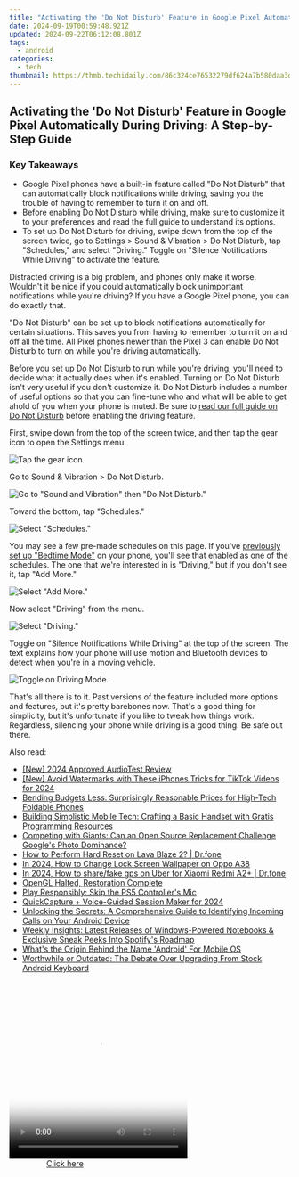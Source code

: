 ```yaml
---
title: "Activating the 'Do Not Disturb' Feature in Google Pixel Automatically During Driving: A Step-by-Step Guide"
date: 2024-09-19T00:59:48.921Z
updated: 2024-09-22T06:12:08.801Z
tags:
  - android
categories:
  - tech
thumbnail: https://thmb.techidaily.com/86c324ce76532279df624a7b580daa3d859103088f02a9b5a61fe37bc90c745a.png
---
```


## Activating the 'Do Not Disturb' Feature in Google Pixel Automatically During Driving: A Step-by-Step Guide

### Key Takeaways

* Google Pixel phones have a built-in feature called "Do Not Disturb" that can automatically block notifications while driving, saving you the trouble of having to remember to turn it on and off.
* Before enabling Do Not Disturb while driving, make sure to customize it to your preferences and read the full guide to understand its options.
* To set up Do Not Disturb for driving, swipe down from the top of the screen twice, go to Settings > Sound & Vibration > Do Not Disturb, tap "Schedules," and select "Driving." Toggle on "Silence Notifications While Driving" to activate the feature.

 Distracted driving is a big problem, and phones only make it worse. Wouldn't it be nice if you could automatically block unimportant notifications while you're driving? If you have a Google Pixel phone, you can do exactly that.

 "Do Not Disturb" can be set up to block notifications automatically for certain situations. This saves you from having to remember to turn it on and off all the time. All Pixel phones newer than the Pixel 3 can enable Do Not Disturb to turn on while you're driving automatically.

 Before you set up Do Not Disturb to run while you're driving, you'll need to decide what it actually does when it's enabled. Turning on Do Not Disturb isn't very useful if you don't customize it. Do Not Disturb includes a number of useful options so that you can fine-tune who and what will be able to get ahold of you when your phone is muted. Be sure to [read our full guide on Do Not Disturb](https://buynow-marvelous.techidaily.com/leading-portable-battery-solutions-for-on-the-go-professionals-2024-reviews/) before enabling the driving feature.

 First, swipe down from the top of the screen twice, and then tap the gear icon to open the Settings menu.

![Tap the gear icon.](https://static1.howtogeekimages.com/wordpress/wp-content/uploads/2023/08/screenshot_20230824-163306-1.png) 

 Go to Sound & Vibration > Do Not Disturb.

![Go to "Sound and Vibration" then "Do Not Disturb."](https://static1.howtogeekimages.com/wordpress/wp-content/uploads/2023/08/screenshot_20230825-143920.png) 

 Toward the bottom, tap "Schedules."

![Select "Schedules."](https://static1.howtogeekimages.com/wordpress/wp-content/uploads/2023/08/screenshot_20230825-143933.png) 

 You may see a few pre-made schedules on this page. If you've [previously set up "Bedtime Mode"](https://some-techniques.techidaily.com/2024-approved-free-top-10-vr-360-video-players-for-pc/) on your phone, you'll see that enabled as one of the schedules. The one that we're interested in is "Driving," but if you don't see it, tap "Add More."

![Select "Add More."](https://static1.howtogeekimages.com/wordpress/wp-content/uploads/2023/08/screenshot_20230825-143937.png) 

 Now select "Driving" from the menu.

![Select "Driving."](https://static1.howtogeekimages.com/wordpress/wp-content/uploads/2023/08/screenshot_20230825-143940.png) 

 Toggle on "Silence Notifications While Driving" at the top of the screen. The text explains how your phone will use motion and Bluetooth devices to detect when you're in a moving vehicle.

![Toggle on Driving Mode.](https://static1.howtogeekimages.com/wordpress/wp-content/uploads/2023/08/screenshot_20230825-143946.png) 

 That's all there is to it. Past versions of the feature included more options and features, but it's pretty barebones now. That's a good thing for simplicity, but it's unfortunate if you like to tweak how things work. Regardless, silencing your phone while driving is a good thing. Be safe out there.

<ins class="adsbygoogle"
     style="display:block"
     data-ad-format="autorelaxed"
     data-ad-client="ca-pub-7571918770474297"
     data-ad-slot="1223367746"></ins>

<ins class="adsbygoogle"
     style="display:block"
     data-ad-client="ca-pub-7571918770474297"
     data-ad-slot="8358498916"
     data-ad-format="auto"
     data-full-width-responsive="true"></ins>

<span class="atpl-alsoreadstyle">Also read:</span>
<div><ul>
<li><a href="https://screen-capture.techidaily.com/new-2024-approved-audiotest-review/"><u>[New] 2024 Approved AudioTest Review</u></a></li>
<li><a href="https://tiktok-video-files.techidaily.com/new-avoid-watermarks-with-these-iphones-tricks-for-tiktok-videos-for-2024/"><u>[New] Avoid Watermarks with These iPhones Tricks for TikTok Videos for 2024</u></a></li>
<li><a href="https://hardware-reviews.techidaily.com/bending-budgets-less-surprisingly-reasonable-prices-for-high-tech-foldable-phones/"><u>Bending Budgets Less: Surprisingly Reasonable Prices for High-Tech Foldable Phones</u></a></li>
<li><a href="https://hardware-reviews.techidaily.com/building-simplistic-mobile-tech-crafting-a-basic-handset-with-gratis-programming-resources/"><u>Building Simplistic Mobile Tech: Crafting a Basic Handset with Gratis Programming Resources</u></a></li>
<li><a href="https://hardware-reviews.techidaily.com/competing-with-giants-can-an-open-source-replacement-challenge-googles-photo-dominance/"><u>Competing with Giants: Can an Open Source Replacement Challenge Google's Photo Dominance?</u></a></li>
<li><a href="https://techidaily.com/how-to-perform-hard-reset-on-lava-blaze-2-drfone-by-drfone-reset-android-reset-android/"><u>How to Perform Hard Reset on Lava Blaze 2? | Dr.fone</u></a></li>
<li><a href="https://android-unlock.techidaily.com/in-2024-how-to-change-lock-screen-wallpaper-on-oppo-a38-by-drfone-android/"><u>In 2024, How to Change Lock Screen Wallpaper on Oppo A38</u></a></li>
<li><a href="https://review-topics.techidaily.com/in-2024-how-to-sharefake-gps-on-uber-for-xiaomi-redmi-a2plus-drfone-by-drfone-virtual-android/"><u>In 2024, How to share/fake gps on Uber for Xiaomi Redmi A2+ | Dr.fone</u></a></li>
<li><a href="https://network-issues.techidaily.com/opengl-halted-restoration-complete/"><u>OpenGL Halted, Restoration Complete</u></a></li>
<li><a href="https://games-able.techidaily.com/play-responsibly-skip-the-ps5-controllers-mic/"><u>Play Responsibly: Skip the PS5 Controller's Mic</u></a></li>
<li><a href="https://remote-screen-capture.techidaily.com/quickcapture-plus-voice-guided-session-maker-for-2024/"><u>QuickCapture + Voice-Guided Session Maker for 2024</u></a></li>
<li><a href="https://hardware-reviews.techidaily.com/unlocking-the-secrets-a-comprehensive-guide-to-identifying-incoming-calls-on-your-android-device/"><u>Unlocking the Secrets: A Comprehensive Guide to Identifying Incoming Calls on Your Android Device</u></a></li>
<li><a href="https://hardware-reviews.techidaily.com/weekly-insights-latest-releases-of-windows-powered-notebooks-and-exclusive-sneak-peeks-into-spotifys-roadmap/"><u>Weekly Insights: Latest Releases of Windows-Powered Notebooks & Exclusive Sneak Peeks Into Spotify's Roadmap</u></a></li>
<li><a href="https://hardware-reviews.techidaily.com/whats-the-origin-behind-the-name-android-for-mobile-os/"><u>What's the Origin Behind the Name 'Android' For Mobile OS</u></a></li>
<li><a href="https://hardware-reviews.techidaily.com/worthwhile-or-outdated-the-debate-over-upgrading-from-stock-android-keyboard/"><u>Worthwhile or Outdated: The Debate Over Upgrading From Stock Android Keyboard</u></a></li>
</ul></div>

<!-- affiliate ads begin -->
<span id="1498635">
					<video width="320" height="320" style="cursor:pointer"
           poster="//a.impactradius-go.com/display-clicktoplayimage/1498635.png"
           onclick="if(!this.playClicked){this.play();this.setAttribute('controls',true);this.playClicked=true;}">
	   <source src="//a.impactradius-go.com/display-ad/17326-1498635">
	   <img src="//a.impactradius-go.com/display-clicktoplayimage/1498635.png" style="border: none; height: 100%; width: 100%; object-fit: contain">
	</video>
	<div style="width:200px;text-align:center"><a href="javascript:window.open(decodeURIComponent('https%3A%2F%2Fancheer.sjv.io%2Fc%2F5597632%2F1498635%2F17326'), '_blank');void(0);">Click here</a></div>
</span>
<img height="0" width="0" src="https://imp.pxf.io/i/5597632/1498635/17326" style="position:absolute;visibility:hidden;" border="0" />
<!-- affiliate ads end -->

